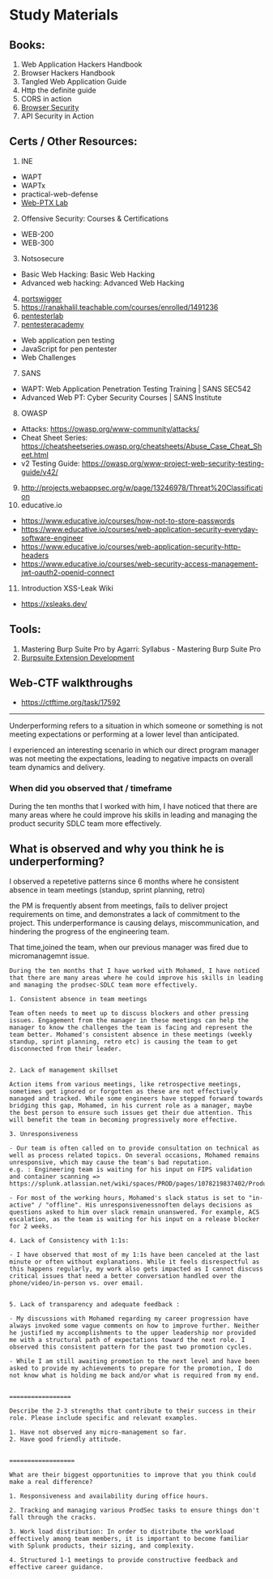 # Study Materials

## Books:
1. Web Application Hackers Handbook
2. Browser Hackers Handbook
3. Tangled Web Application Guide
4. Http the definite guide
5. CORS in action
6. [Browser Security](https://github.com/cure53/browser-sec-whitepaper)
7. API Security in Action

## Certs / Other Resources:
1. INE
  - WAPT
  - WAPTx
  - practical-web-defense 
  - [Web-PTX Lab](https://members.elearnsecurity.com/labs/hera_web_application_penetration_testing_extreme_v1)
2. Offensive Security: Courses & Certifications 
  - WEB-200
  - WEB-300
3. Notsosecure
  - Basic Web Hacking: Basic Web Hacking 
  - Advanced web hacking: Advanced Web Hacking 
4. [portswigger](https://portswigger.net/web-security/all-materials)
5. https://ranakhalil.teachable.com/courses/enrolled/1491236
5. [pentesterlab](https://pentesterlab.com/)
6. [pentesteracademy](https://www.pentesteracademy.com/)
  - Web application pen testing
  - JavaScript for pen pentester
  - Web Challenges
7. SANS
  - WAPT: Web Application Penetration Testing Training | SANS SEC542 
  - Advanced Web PT: Cyber Security Courses | SANS Institute
8. OWASP
  - Attacks: https://owasp.org/www-community/attacks/
  - Cheat Sheet Series: https://cheatsheetseries.owasp.org/cheatsheets/Abuse_Case_Cheat_Sheet.html
  - v2 Testing Guide: https://owasp.org/www-project-web-security-testing-guide/v42/
9. http://projects.webappsec.org/w/page/13246978/Threat%20Classification
10. educative.io
  - https://www.educative.io/courses/how-not-to-store-passwords
  - https://www.educative.io/courses/web-application-security-everyday-software-engineer
  - https://www.educative.io/courses/web-application-security-http-headers
  - https://www.educative.io/courses/web-security-access-management-jwt-oauth2-openid-connect
11. Introduction XSS-Leak Wiki
  - https://xsleaks.dev/  

## Tools:
1. Mastering Burp Suite Pro by Agarri: Syllabus - Mastering Burp Suite Pro
2. [Burpsuite Extension Development](https://www.educative.io/courses/burp-suite-extension-development)

## Web-CTF walkthroughs
  - https://ctftime.org/task/17592



---
Underperforming refers to a situation in which someone or something is not meeting expectations or performing at a lower level than anticipated.

I experienced an interesting scenario in which our direct program manager was not meeting the expectations, leading to negative impacts on overall team dynamics and delivery.

### When did you observed that / timeframe
During the ten months that I worked with him, I have noticed that there are many areas where he could improve his skills in leading and managing the product security SDLC team more effectively.

## What is observed and why you think he is underperforming?

I observed a repetetive patterns since 6 months where he consistent absence in team meetings (standup, sprint planning, retro)

the PM is frequently absent from meetings, fails to deliver project requirements on time, and demonstrates a lack of commitment to the project. This underperformance is causing delays, miscommunication, and hindering the progress of the engineering team.

That time,joined the team, when our previous manager was fired due to micromanagemnt issue.

```
During the ten months that I have worked with Mohamed, I have noticed that there are many areas where he could improve his skills in leading and managing the prodsec-SDLC team more effectively.

1. Consistent absence in team meetings

Team often needs to meet up to discuss blockers and other pressing issues. Engagement from the manager in these meetings can help the manager to know the challenges the team is facing and represent the team better. Mohamed's consistent absence in these meetings (weekly standup, sprint planning, retro etc) is causing the team to get disconnected from their leader.


2. Lack of management skillset

Action items from various meetings, like retrospective meetings, sometimes get ignored or forgotten as these are not effectively managed and tracked. While some engineers have stepped forward towards bridging this gap, Mohamed, in his current role as a manager, maybe the best person to ensure such issues get their due attention. This will benefit the team in becoming progressively more effective.

3. Unresponsiveness

- Our team is often called on to provide consultation on technical as well as process related topics. On several occasions, Mohamed remains unresponsive, which may cause the team's bad reputation.
e.g. : Engineering team is waiting for his input on FIPS validation and container scanning => https://splunk.atlassian.net/wiki/spaces/PROD/pages/1078219837402/Product+Security+RACI

- For most of the working hours, Mohamed's slack status is set to "in-active" / "offline". His unresponsivenessnoften delays decisions as questions asked to him over slack remain unanswered. For example, ACS escalation, as the team is waiting for his input on a release blocker for 2 weeks.

4. Lack of Consistency with 1:1s:

- I have observed that most of my 1:1s have been canceled at the last minute or often without explanations. While it feels disrespectful as this happens regularly, my work also gets impacted as I cannot discuss critical issues that need a better conversation handled over the phone/video/in-person vs. over email.


5. Lack of transparency and adequate feedback : 

- My discussions with Mohamed regarding my career progression have always invoked some vague comments on how to improve further. Neither he justified my accomplishments to the upper leadership nor provided me with a structural path of expectations toward the next role. I observed this consistent pattern for the past two promotion cycles.

- While I am still awaiting promotion to the next level and have been asked to provide my achievements to prepare for the promotion, I do not know what is holding me back and/or what is required from my end. 


=================

Describe the 2-3 strengths that contribute to their success in their role. Please include specific and relevant examples.

1. Have not observed any micro-management so far.
2. Have good friendly attitude.


==================

What are their biggest opportunities to improve that you think could make a real difference?

1. Responsiveness and availability during office hours.

2. Tracking and managing various ProdSec tasks to ensure things don't fall through the cracks. 

3. Work load distribution: In order to distribute the workload effectively among team members, it is important to become familiar with Splunk products, their sizing, and complexity.

4. Structured 1-1 meetings to provide constructive feedback and effective career guidance.


````
